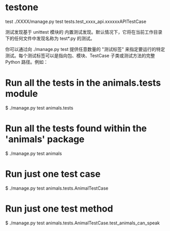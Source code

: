 # testone




test
./XXXX/manage.py test tests.test_xxxx_api.xxxxxxAPITestCase

测试发现基于 unittest 模块的 内置测试发现。默认情况下，它将在当前工作目录下的任何文件中发现名称为 test*.py 的测试。

你可以通过向 ./manage.py test 提供任意数量的 "测试标签" 来指定要运行的特定测试。每个测试标签可以是指向包、模块、TestCase 子类或测试方法的完整 Python 路径。例如：

# Run all the tests in the animals.tests module
$ ./manage.py test animals.tests

# Run all the tests found within the 'animals' package
$ ./manage.py test animals

# Run just one test case
$ ./manage.py test animals.tests.AnimalTestCase

# Run just one test method
$ ./manage.py test animals.tests.AnimalTestCase.test_animals_can_speak
